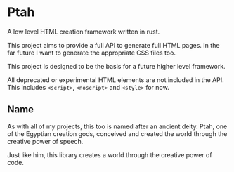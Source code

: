 # Ptah

A low level HTML creation framework written in rust.

This project aims to provide a full API to generate full HTML pages.
In the far future I want to generate the appropriate CSS files too.

This project is designed to be the basis for a future higher level framework.

All deprecated or experimental HTML elements are not included in the API.
This includes `<script>`, `<noscript>` and `<style>` for now.

## Name

As with all of my projects, this too is named after an ancient deity.
Ptah, one of the Egyptian creation gods, conceived and created the world through the creative power of speech.

Just like him, this library creates a world through the creative power of code.

